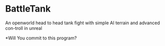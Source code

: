 # BattleTank
An openworld head to head tank fight with simple AI terrain and advanced con-troll in unreal 


*Will You commit to this program?